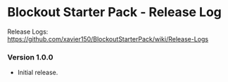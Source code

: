 # Blockout Starter Pack - Release Log
Release Logs: https://github.com/xavier150/BlockoutStarterPack/wiki/Release-Logs

###  Version 1.0.0

- Initial release.
